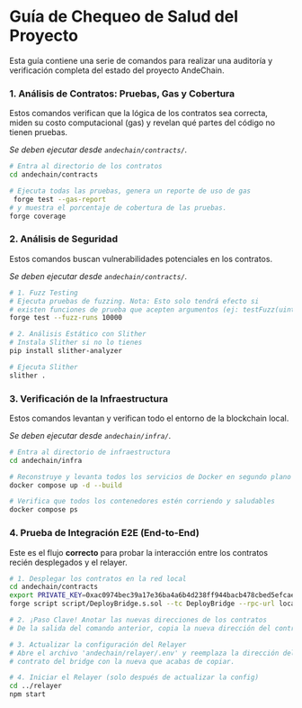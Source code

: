 # Guía de Chequeo de Salud del Proyecto

Esta guía contiene una serie de comandos para realizar una auditoría y verificación completa del estado del proyecto AndeChain.

### 1. Análisis de Contratos: Pruebas, Gas y Cobertura

Estos comandos verifican que la lógica de los contratos sea correcta, miden su costo computacional (gas) y revelan qué partes del código no tienen pruebas.

*Se deben ejecutar desde `andechain/contracts/`.*

```bash
# Entra al directorio de los contratos
cd andechain/contracts

# Ejecuta todas las pruebas, genera un reporte de uso de gas
 forge test --gas-report 
# y muestra el porcentaje de cobertura de las pruebas.
forge coverage
```

### 2. Análisis de Seguridad

Estos comandos buscan vulnerabilidades potenciales en los contratos.

*Se deben ejecutar desde `andechain/contracts/`.*

```bash
# 1. Fuzz Testing
# Ejecuta pruebas de fuzzing. Nota: Esto solo tendrá efecto si
# existen funciones de prueba que acepten argumentos (ej: testFuzz(uint256 amount)).
forge test --fuzz-runs 10000

# 2. Análisis Estático con Slither
# Instala Slither si no lo tienes
pip install slither-analyzer

# Ejecuta Slither
slither .
```



### 3. Verificación de la Infraestructura

Estos comandos levantan y verifican todo el entorno de la blockchain local.

*Se deben ejecutar desde `andechain/infra/`.*

```bash
# Entra al directorio de infraestructura
cd andechain/infra

# Reconstruye y levanta todos los servicios de Docker en segundo plano
docker compose up -d --build

# Verifica que todos los contenedores estén corriendo y saludables
docker compose ps
```

### 4. Prueba de Integración E2E (End-to-End)

Este es el flujo **correcto** para probar la interacción entre los contratos recién desplegados y el relayer.

```bash
# 1. Desplegar los contratos en la red local
cd andechain/contracts
export PRIVATE_KEY=0xac0974bec39a17e36ba4a6b4d238ff944bacb478cbed5efcae784d7bf4f2ff80
forge script script/DeployBridge.s.sol --tc DeployBridge --rpc-url local --broadcast

# 2. ¡Paso Clave! Anotar las nuevas direcciones de los contratos
# De la salida del comando anterior, copia la nueva dirección del contrato 'AndeBridge'.

# 3. Actualizar la configuración del Relayer
# Abre el archivo 'andechain/relayer/.env' y reemplaza la dirección del
# contrato del bridge con la nueva que acabas de copiar.

# 4. Iniciar el Relayer (solo después de actualizar la config)
cd ../relayer
npm start
```
